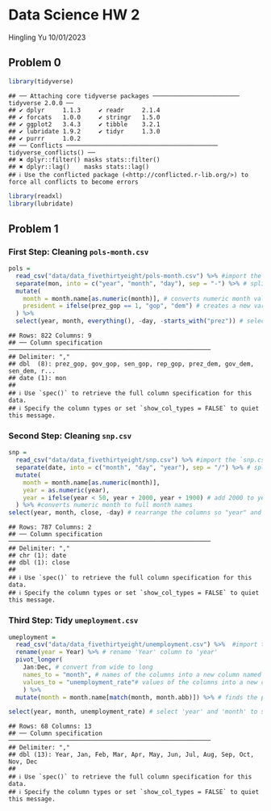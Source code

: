 Data Science HW 2
================
Hingling Yu
10/01/2023

## Problem 0

``` r
library(tidyverse)
```

    ## ── Attaching core tidyverse packages ──────────────────────── tidyverse 2.0.0 ──
    ## ✔ dplyr     1.1.3     ✔ readr     2.1.4
    ## ✔ forcats   1.0.0     ✔ stringr   1.5.0
    ## ✔ ggplot2   3.4.3     ✔ tibble    3.2.1
    ## ✔ lubridate 1.9.2     ✔ tidyr     1.3.0
    ## ✔ purrr     1.0.2     
    ## ── Conflicts ────────────────────────────────────────── tidyverse_conflicts() ──
    ## ✖ dplyr::filter() masks stats::filter()
    ## ✖ dplyr::lag()    masks stats::lag()
    ## ℹ Use the conflicted package (<http://conflicted.r-lib.org/>) to force all conflicts to become errors

``` r
library(readxl)
library(lubridate)
```

## Problem 1

### First Step: Cleaning `pols-month.csv`

``` r
pols = 
  read_csv("data/data_fivethirtyeight/pols-month.csv") %>% #import the `pols-month.csv` file
  separate(mon, into = c("year", "month", "day"), sep = "-") %>% # split the mon column into three columns: year, month, day using "="
  mutate(
    month = month.name[as.numeric(month)], # converts numeric month values to full month names
    president = ifelse(prez_gop == 1, "gop", "dem") # creates a new variable president, assign 'gop' if prez_gop = 1, otherwise assign 'dem'
  ) %>% 
  select(year, month, everything(), -day, -starts_with("prez")) # select all variables except 'day' and everything starts with 'prez'
```

    ## Rows: 822 Columns: 9
    ## ── Column specification ────────────────────────────────────────────────────────
    ## Delimiter: ","
    ## dbl  (8): prez_gop, gov_gop, sen_gop, rep_gop, prez_dem, gov_dem, sen_dem, r...
    ## date (1): mon
    ## 
    ## ℹ Use `spec()` to retrieve the full column specification for this data.
    ## ℹ Specify the column types or set `show_col_types = FALSE` to quiet this message.

### Second Step: Cleaning `snp.csv`

``` r
snp = 
  read_csv("data/data_fivethirtyeight/snp.csv") %>% #import the `snp.csv` file
  separate(date, into = c("month", "day", "year"), sep = "/") %>% # split the data column into three columns: month, day, year using "/"
  mutate(
    month = month.name[as.numeric(month)], 
    year = as.numeric(year),
    year = ifelse(year < 50, year + 2000, year + 1900) # add 2000 to years value less than 50, 1900 to years value greater or equal to 50
  ) %>% #converts numeric month to full month names
select(year, month, close, -day) # rearrange the columns so "year" and "month" at first, then "close". Remove "day"
```

    ## Rows: 787 Columns: 2
    ## ── Column specification ────────────────────────────────────────────────────────
    ## Delimiter: ","
    ## chr (1): date
    ## dbl (1): close
    ## 
    ## ℹ Use `spec()` to retrieve the full column specification for this data.
    ## ℹ Specify the column types or set `show_col_types = FALSE` to quiet this message.

### Third Step: Tidy `umeployment.csv`

``` r
umeployment = 
  read_csv("data/data_fivethirtyeight/unemployment.csv") %>%  #import the `unemployment.csv`
  rename(year = Year) %>% # rename 'Year' column to 'year'
  pivot_longer(
    Jan:Dec, # convert from wide to long
    names_to = "month", # names of the columns into a new column named 'month'
    values_to = "unemployment_rate"# values of the columns into a new column named 'unemployment_rate'
    ) %>% 
  mutate(month = month.name[match(month, month.abb)]) %>% # finds the position of each month abbreviation name in month.abb vector then concert these month abbreviation names to full month names

select(year, month, unemployment_rate) # select 'year' and 'month' to show first and then 'unemployment_rate'
```

    ## Rows: 68 Columns: 13
    ## ── Column specification ────────────────────────────────────────────────────────
    ## Delimiter: ","
    ## dbl (13): Year, Jan, Feb, Mar, Apr, May, Jun, Jul, Aug, Sep, Oct, Nov, Dec
    ## 
    ## ℹ Use `spec()` to retrieve the full column specification for this data.
    ## ℹ Specify the column types or set `show_col_types = FALSE` to quiet this message.
